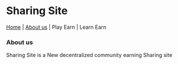 # Sharing Site

[Home](readme.md) | [About us](about.md) | Play Earn | Learn Earn 

### About us
Sharing Site is a New decentralized community earning Sharing site
